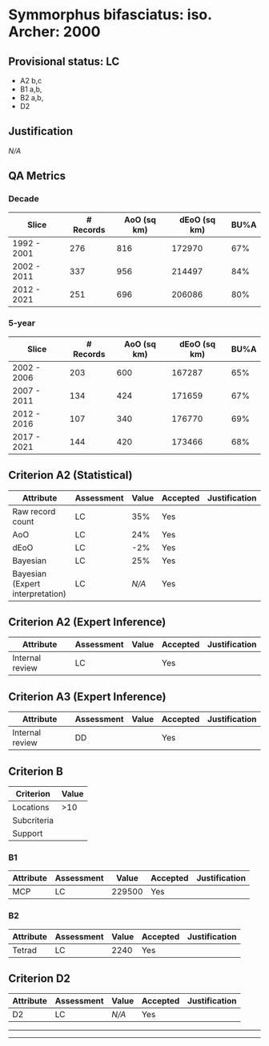 # Symmorphus bifasciatus: iso. Archer: 2000
## Provisional status: LC
- A2 b,c
- B1 a,b, 
- B2 a,b, 
- D2

## Justification
*N/A*
## QA Metrics
### Decade
| Slice | # Records | AoO (sq km) | dEoO (sq km) |BU%A |
|---|---|---|---|---|
|1992 - 2001|276|816|172970|67%|
|2002 - 2011|337|956|214497|84%|
|2012 - 2021|251|696|206086|80%|
### 5-year
| Slice | # Records | AoO (sq km) | dEoO (sq km) |BU%A |
|---|---|---|---|---|
|2002 - 2006|203|600|167287|65%|
|2007 - 2011|134|424|171659|67%|
|2012 - 2016|107|340|176770|69%|
|2017 - 2021|144|420|173466|68%|
## Criterion A2 (Statistical)
|Attribute|Assessment|Value|Accepted|Justification
|---|---|---|---|---|
|Raw record count|LC|35%|Yes||
|AoO|LC|24%|Yes||
|dEoO|LC|-2%|Yes||
|Bayesian|LC|25%|Yes||
|Bayesian (Expert interpretation)|LC|*N/A*|Yes||
## Criterion A2 (Expert Inference)
|Attribute|Assessment|Value|Accepted|Justification
|---|---|---|---|---|
|Internal review|LC||Yes||
## Criterion A3 (Expert Inference)
|Attribute|Assessment|Value|Accepted|Justification
|---|---|---|---|---|
|Internal review|DD||Yes||
## Criterion B
|Criterion| Value|
|---|---|
|Locations|>10|
|Subcriteria||
|Support||
### B1
|Attribute|Assessment|Value|Accepted|Justification
|---|---|---|---|---|
|MCP|LC|229500|Yes||
### B2
|Attribute|Assessment|Value|Accepted|Justification
|---|---|---|---|---|
|Tetrad|LC|2240|Yes||
## Criterion D2
|Attribute|Assessment|Value|Accepted|Justification
|---|---|---|---|---|
|D2|LC|*N/A*|Yes||
---
 ---
 <br><br>


